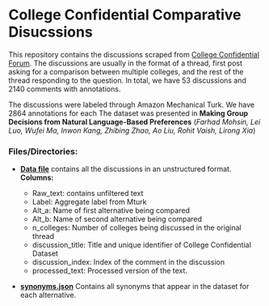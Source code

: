 # College Confidential Comparative Disucssions

This repository contains the discussions scraped from [College Confidential Forum](https://talk.collegeconfidential.com/).
The discussions are usually in the format of a thread, first post asking for a comparison between multiple colleges, and the rest of the thread responding to the question.
In total, we have 53 discussions and 2140 comments with annotations.

The discussions were labeled through Amazon Mechanical Turk. 
We have 2864 annotations for each 
The dataset was presented in **Making Group Decisions from Natural Language-Based Preferences** (*Farhad Mohsin, Lei Luo, Wufei Ma, Inwon Kang, Zhibing Zhao, Ao Liu, Rohit Vaish, Lirong Xia*)

### Files/Directories:

- **[Data file](/cc_raw_data.csv)**
contains all the discussions in an unstructured format.
**Columns:**
  - Raw_text: contains unfiltered text
  - Label: Aggregate label from Mturk
  - Alt_a: Name of first alternative being compared
  - Alt_b: Name of second alternative being compared
  - n_colleges: Number of colleges being discussed in the original thread
  - discussion_title: Title and unique identifier of College Confidential Dataset
  - discussion_index: Index of the comment in the discussion
  - processed_text: Processed version of the text.

- **[synonyms.json](/synonyms.json)**
Contains all synonyms that appear in the dataset for each alternative.

